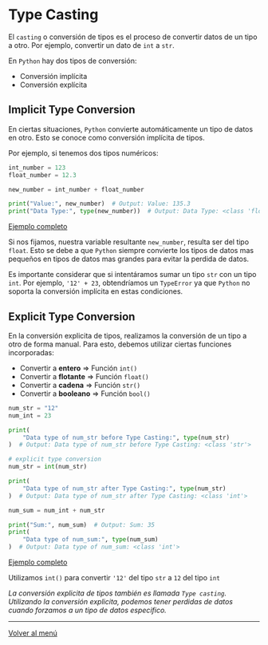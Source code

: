 # Type Casting

El `casting` o conversión de tipos es el proceso de convertir datos de un tipo a otro. Por ejemplo, convertir un dato de `int` a `str`.

En `Python` hay dos tipos de conversión:

- Conversión implícita
- Conversión explícita

## Implicit Type Conversion

En ciertas situaciones, `Python` convierte automáticamente un tipo de datos en otro. Esto se conoce como conversión implícita de tipos.

Por ejemplo, si tenemos dos tipos numéricos:

```python
int_number = 123
float_number = 12.3

new_number = int_number + float_number

print("Value:", new_number)  # Output: Value: 135.3
print("Data Type:", type(new_number))  # Output: Data Type: <class 'float'>
```

[Ejemplo completo](./xx-example-codes/0.4.1-implicit-type-conversion.py)

Si nos fijamos, nuestra variable resultante `new_number`, resulta ser del tipo `float`. Esto se debe a que `Python` siempre convierte los tipos de datos mas pequeños en tipos de datos mas grandes para evitar la perdida de datos.

Es importante considerar que si intentáramos sumar un tipo `str` con un tipo `int`. Por ejemplo, `'12' + 23`, obtendríamos un `TypeError` ya que `Python` no soporta la conversión implícita en estas condiciones.

## Explicit Type Conversion

En la conversión explicita de tipos, realizamos la conversión de un tipo a otro de forma manual. Para esto, debemos utilizar ciertas funciones incorporadas:

- Convertir a **entero** => Función `int()`
- Convertir a **flotante** => Función `float()`
- Convertir a **cadena** => Función `str()`
- Convertir a **booleano** => Función `bool()`

```python
num_str = "12"
num_int = 23

print(
    "Data type of num_str before Type Casting:", type(num_str)
)  # Output: Data type of num_str before Type Casting: <class 'str'>

# explicit type conversion
num_str = int(num_str)

print(
    "Data type of num_str after Type Casting:", type(num_str)
)  # Output: Data type of num_str after Type Casting: <class 'int'>

num_sum = num_int + num_str

print("Sum:", num_sum)  # Output: Sum: 35
print(
    "Data type of num_sum:", type(num_sum)
)  # Output: Data type of num_sum: <class 'int'>
```

[Ejemplo completo](./xx-example-codes/0.4.2-explicit-type-conversion.py)

Utilizamos `int()` para convertir `'12'` del tipo `str` a `12` del tipo `int`

_La conversión explicita de tipos también es llamada `Type casting`. Utilizando la conversión explicita, podemos tener perdidas de datos cuando forzamos a un tipo de datos especifico._

---

[Volver al menú](./0.0-Learn-the-basics.md)
